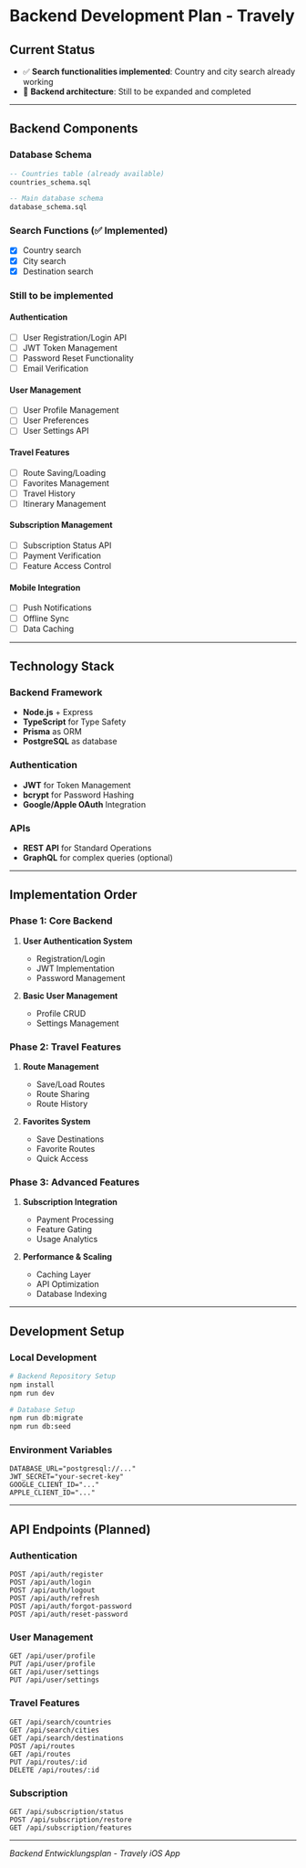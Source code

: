 # Backend Development Plan - Travely

## Current Status
- ✅ **Search functionalities implemented**: Country and city search already working
- 🚧 **Backend architecture**: Still to be expanded and completed

---

## Backend Components

### Database Schema
```sql
-- Countries table (already available)
countries_schema.sql

-- Main database schema
database_schema.sql
```

### Search Functions (✅ Implemented)
- [x] Country search
- [x] City search
- [x] Destination search

### Still to be implemented

#### Authentication
- [ ] User Registration/Login API
- [ ] JWT Token Management
- [ ] Password Reset Functionality
- [ ] Email Verification

#### User Management
- [ ] User Profile Management
- [ ] User Preferences
- [ ] User Settings API

#### Travel Features
- [ ] Route Saving/Loading
- [ ] Favorites Management
- [ ] Travel History
- [ ] Itinerary Management

#### Subscription Management
- [ ] Subscription Status API
- [ ] Payment Verification
- [ ] Feature Access Control

#### Mobile Integration
- [ ] Push Notifications
- [ ] Offline Sync
- [ ] Data Caching

---

## Technology Stack

### Backend Framework
- **Node.js** + Express
- **TypeScript** for Type Safety
- **Prisma** as ORM
- **PostgreSQL** as database

### Authentication
- **JWT** for Token Management
- **bcrypt** for Password Hashing
- **Google/Apple OAuth** Integration

### APIs
- **REST API** for Standard Operations
- **GraphQL** for complex queries (optional)

---

## Implementation Order

### Phase 1: Core Backend
1. **User Authentication System**
   - Registration/Login
   - JWT Implementation
   - Password Management

2. **Basic User Management**
   - Profile CRUD
   - Settings Management

### Phase 2: Travel Features
1. **Route Management**
   - Save/Load Routes
   - Route Sharing
   - Route History

2. **Favorites System**
   - Save Destinations
   - Favorite Routes
   - Quick Access

### Phase 3: Advanced Features
1. **Subscription Integration**
   - Payment Processing
   - Feature Gating
   - Usage Analytics

2. **Performance & Scaling**
   - Caching Layer
   - API Optimization
   - Database Indexing

---

## Development Setup

### Local Development
```bash
# Backend Repository Setup
npm install
npm run dev

# Database Setup
npm run db:migrate
npm run db:seed
```

### Environment Variables
```env
DATABASE_URL="postgresql://..."
JWT_SECRET="your-secret-key"
GOOGLE_CLIENT_ID="..."
APPLE_CLIENT_ID="..."
```

---

## API Endpoints (Planned)

### Authentication
```
POST /api/auth/register
POST /api/auth/login
POST /api/auth/logout
POST /api/auth/refresh
POST /api/auth/forgot-password
POST /api/auth/reset-password
```

### User Management
```
GET /api/user/profile
PUT /api/user/profile
GET /api/user/settings
PUT /api/user/settings
```

### Travel Features
```
GET /api/search/countries
GET /api/search/cities
GET /api/search/destinations
POST /api/routes
GET /api/routes
PUT /api/routes/:id
DELETE /api/routes/:id
```

### Subscription
```
GET /api/subscription/status
POST /api/subscription/restore
GET /api/subscription/features
```

---

*Backend Entwicklungsplan - Travely iOS App*
